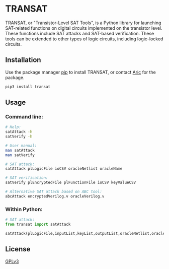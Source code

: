 # TRANSAT

TRANSAT, or "Transistor-Level SAT Tools", is a Python library for launching SAT-related functions 
on digital circuits implemented on the transistor level. These functions include SAT attacks and
SAT-based verification. These tools can be extended to other types of logic circuits, including 
logic-locked circuits.

## Installation

Use the package manager [pip](https://pip.pypa.io/en/stable/) to install TRANSAT, or contact [Aric](aric.fowler@utdallas.edu) for the package.

```bash
pip3 install transat
```

## Usage

### Command line:
```bash
# Help:
satAttack -h
satVerify -h

# User manual:
man satAttack
man satVerify

# SAT attack:
satAttack plLogicFile ioCSV oracleNetlist oracleName

# SAT verification:
satVerify plEncryptedFile plFunctionFile ioCSV keyValueCSV

# Alternative SAT attack based on ABC tool:
abcAttack encryptedVerilog.v oracleVerilog.v
```

### Within Python:
```python
# SAT attack:
from transat import satAttack

satAttack(plLogicFile,inputList,keyList,outputList,oracleNetlist,oracleName)
```

## License

[GPLv3](https://choosealicense.com/licenses/gpl-3.0/)

